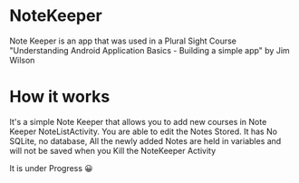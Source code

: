 # NoteKeeper
Note Keeper is an app that was used in a Plural Sight Course "Understanding Android Application Basics - Building a simple app" 
by Jim Wilson

# How it works
It's a simple Note Keeper that allows you to add new courses in Note Keeper NoteListActivity. 
You are able to edit the Notes Stored.
It has No SQLite, no database, All the newly added Notes are held in variables and will not be saved when you Kill the 
NoteKeeper Activity

It is under Progress 😀️
